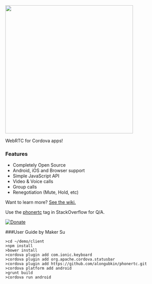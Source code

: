 <img src="http://phonertc.io/images/logo_black.png" width="400">

WebRTC for Cordova apps!

### Features

* Completely Open Source
* Android, iOS and Browser support
* Simple JavaScript API
* Video & Voice calls
* Group calls
* Renegotiation (Mute, Hold, etc) 

Want to learn more? [See the wiki.](https://github.com/alongubkin/phonertc/wiki)

Use the [phonertc](http://stackoverflow.com/questions/tagged/phonertc) tag in StackOverflow for Q/A.

[![Donate](https://www.paypalobjects.com/en_US/i/btn/btn_donate_LG.gif)](https://www.paypal.com/cgi-bin/webscr?cmd=_s-xclick&hosted_button_id=32QXU3V7GM7PC)

###User Guide by Maker Su
```
>cd ~/demo/client
>npm install
>bower install
>cordova plugin add com.ionic.keyboard
>cordova plugin add org.apache.cordova.statusbar
>cordova plugin add https://github.com/alongubkin/phonertc.git
>cordova platform add android
>grunt build
>cordova run android
```
